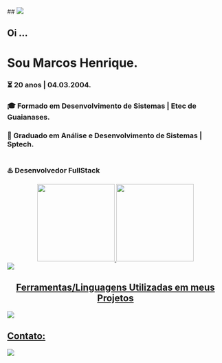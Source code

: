
<span align="center">
## <img src="https://user-images.githubusercontent.com/56117129/180338279-b0b101f3-98fc-4883-ae4f-f3bc5faa2e04.png">
</span>

<br>
<div align="left" style="">
<h2> Oi  ...</h2>
<h1>Sou Marcos Henrique.</h1>
<h3>⏳ 20 anos | 04.03.2004.</h3>
<h3>🎓 Formado em Desenvolvimento de Sistemas | Etec de Guaianases.</h3>
<h3>📘 Graduado em Análise e Desenvolvimento de Sistemas | Sptech.</h3>


<h3 style="display:inline-block">♨️ Desenvolvedor FullStack</h3>


</div>
<div align="center"> <a href="https://github.com/Marcos-Henriq"> <img height="180em" src="https://github-readme-stats.vercel.app/api?username=Marcos-Henriq&show_icons=true&theme=dark&include_all_commits=true&count_private=true"/> <img height="180em" src="https://github-readme-stats.vercel.app/api/top-langs/?username=Marcos-Henriq&layout=compact&langs_count=7&theme=dark"/> </div>
<img src="https://activity-graph.herokuapp.com/graph?username=Marcos-Henriq&bg_color=000000&color=edffff&line=00ffff&point=ffffff&area=true&hide_border=true&radius=11">
<br>
<div >
<h2 align="center">Ferramentas/Linguagens Utilizadas em meus Projetos</h2>
<img src="https://skillicons.dev/icons?i=php,js,ts,react,scss,git,java,laravel,figma,mysql,bootstrap,docker,kotlin,kafka">
<!-- <img align="right" src="https://c.tenor.com/ebsXZlhpxEQAAAAC/gon-freecss-hxh.gif" width="150px"> -->
</div>
<div>

<h2> Contato:</h2>
<a href="https://discord.com/users/448230589774954496"><img src="https://img.shields.io/badge/Discord-5865F2?style=for-the-badge&logo=discord&logoColor=white"></a>
